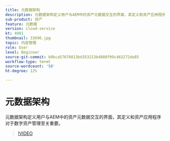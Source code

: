 ```yaml
---
title: 元数据架构
description: 元数据架构定义用户与AEM中的资产元数据交互的界面，其定义和资产应用程序对于数字资产管理至关重要。
sub-product: 资产
feature: 元数据
version: cloud-service
kt: 4981
thumbnail: 33696.jpg
topic: 内容管理
role: User
level: Beginner
source-git-commit: b0bca57676813bd353213b4808f99c463272de85
workflow-type: tm+mt
source-wordcount: '58'
ht-degree: 12%

---
```



# 元数据架构

元数据架构定义用户与AEM中的资产元数据交互的界面，其定义和资产应用程序对于数字资产管理至关重要。

>[!VIDEO](https://video.tv.adobe.com/v/33696/?quality=12&learn=on&hidetitle=true)
